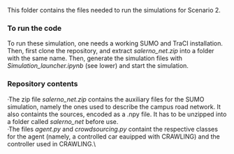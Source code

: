 This folder contains the files needed to run the simulations for Scenario $2$.

### To run the code
To run these simulation, one needs a working SUMO and TraCI installation. Then, first clone the repository, and extract _salerno\_net.zip_ into a folder with the same name. Then, generate the simulation files with _Simulation\_launcher.ipynb_ (see lower) and start the simulation.

### Repository contents
·The zip file _salerno\_net.zip_ contains the auxiliary files for the SUMO simulation, namely the ones used to describe the campus road network. It also containts the sources, encoded as a .npy file. It has to be unzipped into a folder called _salerno\_net_ before use.\
·The files _agent.py_ and _crowdsourcing.py_ containt the respective classes for the agent (namely, a controlled car eauipped with CRAWLING) and the controller used in CRAWLING.\
